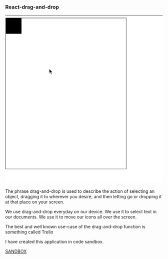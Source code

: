 
### React-drag-and-drop


![alt tag](https://github.com/divyanshu-rawat/React-Drag/blob/master/drag.gif)


The phrase drag-and-drop is used to describe the action of selecting an object, dragging it to wherever you desire, and then letting go or dropping it at that place on your screen.

We use drag-and-drop everyday on our device. We use it to select text in our documents. We use it to move our icons all over the screen.

The best and well known use-case of the drag-and-drop function is something called Trello

I have created this application in code sandbox.

[SANDBOX](https://codesandbox.io/s/10yxmonp3)
